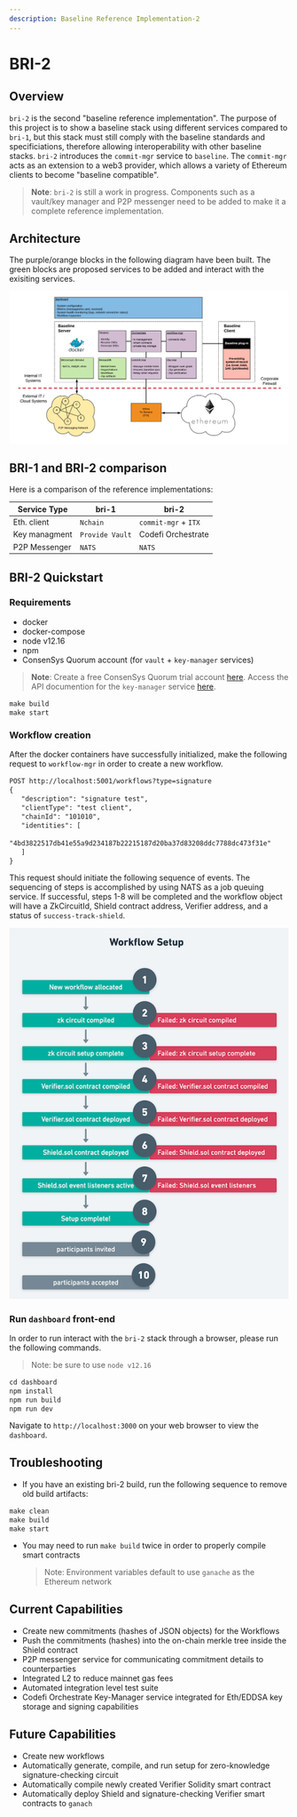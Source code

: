 ```yaml
---
description: Baseline Reference Implementation-2
---
```


# BRI-2

## Overview

`bri-2` is the second "baseline reference implementation". The purpose of this project is to show a baseline stack using different services compared to `bri-1`, but this stack must still comply with the baseline standards and specificiations, therefore allowing interoperability with other baseline stacks. `bri-2` introduces the `commit-mgr` service to `baseline`. The `commit-mgr` acts as an extension to a web3 provider, which allows a variety of Ethereum clients to become "baseline compatible".

> **Note**: `bri-2` is still a work in progress. Components such as a vault/key manager and P2P messenger need to be added to make it a complete reference implementation.

## Architecture

The purple/orange blocks in the following diagram have been built. The green blocks are proposed services to be added and interact with the exisiting services.

![BRI-2 Architecture](../../.gitbook/assets/bri-2-stack2.png)

## BRI-1 and BRI-2 comparison

Here is a comparison of the reference implementations:

| Service Type  | bri-1           | bri-2                |
| ------------- | --------------- | -------------------- |
| Eth. client   | `Nchain`        | `commit-mgr` + `ITX` |
| Key managment | `Provide Vault` | Codefi Orchestrate   |
| P2P Messenger | `NATS`          | `NATS`               |

## BRI-2 Quickstart

### Requirements

* docker
* docker-compose
* node v12.16
* npm
* ConsenSys Quorum account (for `vault` + `key-manager` services)

> **Note**: Create a free ConsenSys Quorum trial account [here](https://accounts.quorum.consensys.net/auth/realms/quorum/account). Access the API documention for the `key-manager` service [here](https://consensys.github.io/orchestrate/#tag/Key-Manager).

```
make build
make start
```

### Workflow creation

After the docker containers have successfully initialized, make the following request to `workflow-mgr` in order to create a new workflow.

```
POST http://localhost:5001/workflows?type=signature
{
   "description": "signature test",
   "clientType": "test client",
   "chainId": "101010",
   "identities": [
       "4bd3822517db41e55a9d234187b22215187d20ba37d83208ddc7788dc473f31e"
   ]
}
```

This request should initiate the following sequence of events. The sequencing of steps is accomplished by using NATS as a job queuing service. If successful, steps 1-8 will be completed and the workflow object will have a ZkCircuitId, Shield contract address, Verifier address, and a status of `success-track-shield`.

![](../../.gitbook/assets/workflow-setup.png)

### Run `dashboard` front-end

In order to run interact with the `bri-2` stack through a browser, please run the following commands.

> Note: be sure to use `node v12.16`

```
cd dashboard
npm install
npm run build
npm run dev
```

Navigate to `http://localhost:3000` on your web browser to view the `dashboard`.

## Troubleshooting

* If you have an existing bri-2 build, run the following sequence to remove old build artifacts:

```
make clean
make build
make start
```

*   You may need to run `make build` twice in order to properly compile smart contracts

    > Note: Environment variables default to use `ganache` as the Ethereum network

## Current Capabilities

* Create new commitments (hashes of JSON objects) for the Workflows
* Push the commitments (hashes) into the on-chain merkle tree inside the Shield contract
* P2P messenger service for communicating commitment details to counterparties
* Integrated L2 to reduce mainnet gas fees
* Automated integration level test suite
* Codefi Orchestrate Key-Manager service integrated for Eth/EDDSA key storage and signing capabilities

## Future Capabilities

* Create new workflows
* Automatically generate, compile, and run setup for zero-knowledge signature-checking circuit
* Automatically compile newly created Verifier Solidity smart contract
* Automatically deploy Shield and signature-checking Verifier smart contracts to `ganach`
